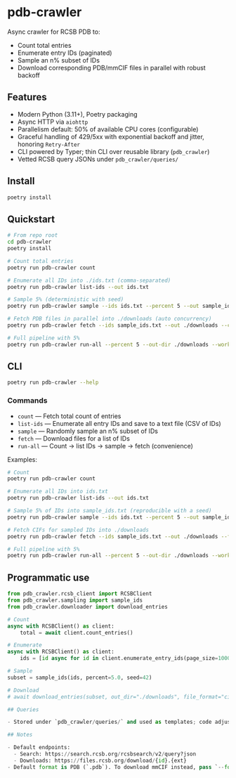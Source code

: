 # pdb-crawler

Async crawler for RCSB PDB to:

- Count total entries
- Enumerate entry IDs (paginated)
- Sample an n% subset of IDs
- Download corresponding PDB/mmCIF files in parallel with robust backoff

## Features

- Modern Python (3.11+), Poetry packaging
- Async HTTP via `aiohttp`
- Parallelism default: 50% of available CPU cores (configurable)
- Graceful handling of 429/5xx with exponential backoff and jitter, honoring `Retry-After`
- CLI powered by Typer; thin CLI over reusable library (`pdb_crawler`)
- Vetted RCSB query JSONs under `pdb_crawler/queries/`

## Install

```bash
poetry install
```

## Quickstart

```bash
# From repo root
cd pdb-crawler
poetry install

# Count total entries
poetry run pdb-crawler count

# Enumerate all IDs into ./ids.txt (comma-separated)
poetry run pdb-crawler list-ids --out ids.txt

# Sample 5% (deterministic with seed)
poetry run pdb-crawler sample --ids ids.txt --percent 5 --out sample_ids.txt --seed 42

# Fetch PDB files in parallel into ./downloads (auto concurrency)
poetry run pdb-crawler fetch --ids sample_ids.txt --out ./downloads --concurrency auto

# Full pipeline with 5%
poetry run pdb-crawler run-all --percent 5 --out-dir ./downloads --work-dir ./output
```

## CLI

```bash
poetry run pdb-crawler --help
```

### Commands

- `count` — Fetch total count of entries
- `list-ids` — Enumerate all entry IDs and save to a text file (CSV of IDs)
- `sample` — Randomly sample an n% subset of IDs
- `fetch` — Download files for a list of IDs
- `run-all` — Count → list IDs → sample → fetch (convenience)

Examples:

```bash
# Count
poetry run pdb-crawler count

# Enumerate all IDs into ids.txt
poetry run pdb-crawler list-ids --out ids.txt

# Sample 5% of IDs into sample_ids.txt (reproducible with a seed)
poetry run pdb-crawler sample --ids ids.txt --percent 5 --out sample_ids.txt --seed 42

# Fetch CIFs for sampled IDs into ./downloads
poetry run pdb-crawler fetch --ids sample_ids.txt --out ./downloads --format cif --concurrency auto

# Full pipeline with 5%
poetry run pdb-crawler run-all --percent 5 --out-dir ./downloads --work-dir ./work
```

## Programmatic use

```python
from pdb_crawler.rcsb_client import RCSBClient
from pdb_crawler.sampling import sample_ids
from pdb_crawler.downloader import download_entries

# Count
async with RCSBClient() as client:
    total = await client.count_entries()

# Enumerate
async with RCSBClient() as client:
    ids = [id async for id in client.enumerate_entry_ids(page_size=1000)]

# Sample
subset = sample_ids(ids, percent=5.0, seed=42)

# Download
# await download_entries(subset, out_dir="./downloads", file_format="cif")

## Queries

- Stored under `pdb_crawler/queries/` and used as templates; code adjusts pagination.

## Notes

- Default endpoints:
  - Search: https://search.rcsb.org/rcsbsearch/v2/query?json
  - Downloads: https://files.rcsb.org/download/{id}.{ext}
- Default format is PDB (`.pdb`). To download mmCIF instead, pass `--format cif`.
